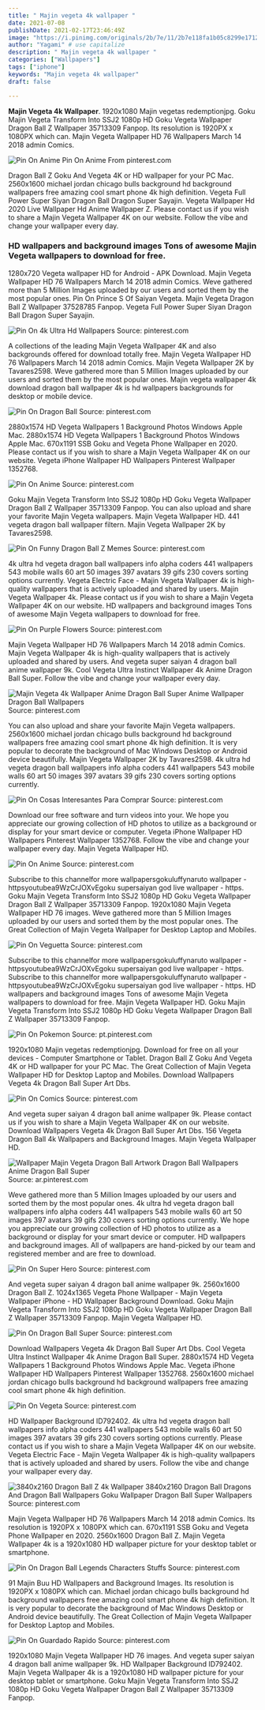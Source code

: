 ```yaml
---
title: " Majin vegeta 4k wallpaper "
date: 2021-07-08
publishDate: 2021-02-17T23:46:49Z
image: "https://i.pinimg.com/originals/2b/7e/11/2b7e118fa1b05c8299e171247fceab7d.jpg"
author: "Yagami" # use capitalize
description: " Majin vegeta 4k wallpaper "
categories: ["Wallpapers"]
tags: ["iphone"]
keywords: "Majin vegeta 4k wallpaper"
draft: false

---
```



**Majin Vegeta 4k Wallpaper**. 1920x1080 Majin vegetas redemptionjpg. Goku Majin Vegeta Transform Into SSJ2 1080p HD Goku Vegeta Wallpaper Dragon Ball Z Wallpaper 35713309 Fanpop. Its resolution is 1920PX x 1080PX which can. Majin Vegeta Wallpaper HD 76 Wallpapers March 14 2018 admin Comics.

![Pin On Anime](https://i.pinimg.com/originals/13/a1/e3/13a1e3487dd6c6864578c172ba77bc9f.jpg "Pin On Anime")
Pin On Anime From pinterest.com


Dragon Ball Z Goku And Vegeta 4K or HD wallpaper for your PC Mac. 2560x1600 michael jordan chicago bulls background hd background wallpapers free amazing cool smart phone 4k high definition. Vegeta Full Power Super Siyan Dragon Ball Dragon Super Sayajin. Vegeta Wallpaper Hd 2020 Live Wallpaper Hd Anime Wallpaper Z. Please contact us if you wish to share a Majin Vegeta Wallpaper 4K on our website. Follow the vibe and change your wallpaper every day.

### HD wallpapers and background images Tons of awesome Majin Vegeta wallpapers to download for free.

1280x720 Vegeta wallpaper HD for Android - APK Download. Majin Vegeta Wallpaper HD 76 Wallpapers March 14 2018 admin Comics. Weve gathered more than 5 Million Images uploaded by our users and sorted them by the most popular ones. Pin On Prince S Of Saiyan Vegeta. Majin Vegeta Dragon Ball Z Wallpaper 37528785 Fanpop. Vegeta Full Power Super Siyan Dragon Ball Dragon Super Sayajin.


![Pin On 4k Ultra Hd Wallpapers](https://i.pinimg.com/originals/bd/bb/fd/bdbbfd8135433f3326c2b503c7875919.jpg "Pin On 4k Ultra Hd Wallpapers")
Source: pinterest.com

A collections of the leading Majin Vegeta Wallpaper 4K and also backgrounds offered for download totally free. Majin Vegeta Wallpaper HD 76 Wallpapers March 14 2018 admin Comics. Majin Vegeta Wallpaper 2K by Tavares2598. Weve gathered more than 5 Million Images uploaded by our users and sorted them by the most popular ones. Majin vegeta wallpaper 4k download dragon ball wallpaper 4k is hd wallpapers backgrounds for desktop or mobile device.

![Pin On Dragon Ball](https://i.pinimg.com/originals/23/8c/2a/238c2aabdaedb798c079b32e63abc28b.jpg "Pin On Dragon Ball")
Source: pinterest.com

2880x1574 HD Vegeta Wallpapers 1 Background Photos Windows Apple Mac. 2880x1574 HD Vegeta Wallpapers 1 Background Photos Windows Apple Mac. 670x1191 SSB Goku and Vegeta Phone Wallpaper en 2020. Please contact us if you wish to share a Majin Vegeta Wallpaper 4K on our website. Vegeta iPhone Wallpaper HD Wallpapers Pinterest Wallpaper 1352768.

![Pin On Anime](https://i.pinimg.com/originals/42/6e/b8/426eb8f9e8a78fde3e451f17d359b9e9.jpg "Pin On Anime")
Source: pinterest.com

Goku Majin Vegeta Transform Into SSJ2 1080p HD Goku Vegeta Wallpaper Dragon Ball Z Wallpaper 35713309 Fanpop. You can also upload and share your favorite Majin Vegeta wallpapers. Majin Vegeta Wallpaper HD. 441 vegeta dragon ball wallpaper filtern. Majin Vegeta Wallpaper 2K by Tavares2598.

![Pin On Funny Dragon Ball Z Memes](https://i.pinimg.com/originals/cd/fc/d5/cdfcd5b4b6017d8580d816d402ef6b1d.jpg "Pin On Funny Dragon Ball Z Memes")
Source: pinterest.com

4k ultra hd vegeta dragon ball wallpapers info alpha coders 441 wallpapers 543 mobile walls 60 art 50 images 397 avatars 39 gifs 230 covers sorting options currently. Vegeta Electric Face - Majin Vegeta Wallpaper 4k is high-quality wallpapers that is actively uploaded and shared by users. Majin Vegeta Wallpaper 4k. Please contact us if you wish to share a Majin Vegeta Wallpaper 4K on our website. HD wallpapers and background images Tons of awesome Majin Vegeta wallpapers to download for free.

![Pin On Purple Flowers](https://i.pinimg.com/originals/e2/c9/dd/e2c9dd9eb413b227b85aeb5507a90fa6.jpg "Pin On Purple Flowers")
Source: pinterest.com

Majin Vegeta Wallpaper HD 76 Wallpapers March 14 2018 admin Comics. Majin Vegeta Wallpaper 4k is high-quality wallpapers that is actively uploaded and shared by users. And vegeta super saiyan 4 dragon ball anime wallpaper 9k. Cool Vegeta Ultra Instinct Wallpaper 4k Anime Dragon Ball Super. Follow the vibe and change your wallpaper every day.

![Majin Vegeta 4k Wallpaper Anime Dragon Ball Super Anime Wallpaper Dragon Ball Wallpapers](https://i.pinimg.com/originals/6b/0f/c4/6b0fc4f370c1abf68af77762e08cbc21.jpg "Majin Vegeta 4k Wallpaper Anime Dragon Ball Super Anime Wallpaper Dragon Ball Wallpapers")
Source: pinterest.com

You can also upload and share your favorite Majin Vegeta wallpapers. 2560x1600 michael jordan chicago bulls background hd background wallpapers free amazing cool smart phone 4k high definition. It is very popular to decorate the background of Mac Windows Desktop or Android device beautifully. Majin Vegeta Wallpaper 2K by Tavares2598. 4k ultra hd vegeta dragon ball wallpapers info alpha coders 441 wallpapers 543 mobile walls 60 art 50 images 397 avatars 39 gifs 230 covers sorting options currently.

![Pin On Cosas Interesantes Para Comprar](https://i.pinimg.com/originals/26/16/4c/26164c79638ab9c94d2930cc63653b89.jpg "Pin On Cosas Interesantes Para Comprar")
Source: pinterest.com

Download our free software and turn videos into your. We hope you appreciate our growing collection of HD photos to utilize as a background or display for your smart device or computer. Vegeta iPhone Wallpaper HD Wallpapers Pinterest Wallpaper 1352768. Follow the vibe and change your wallpaper every day. Majin Vegeta Wallpaper HD.

![Pin On Anime](https://i.pinimg.com/originals/13/a1/e3/13a1e3487dd6c6864578c172ba77bc9f.jpg "Pin On Anime")
Source: pinterest.com

Subscribe to this channelfor more wallpapersgokuluffynaruto wallpaper - httpsyoutubea9WzCrJOXvEgoku supersaiyan god live wallpaper - https. Goku Majin Vegeta Transform Into SSJ2 1080p HD Goku Vegeta Wallpaper Dragon Ball Z Wallpaper 35713309 Fanpop. 1920x1080 Majin Vegeta Wallpaper HD 76 images. Weve gathered more than 5 Million Images uploaded by our users and sorted them by the most popular ones. The Great Collection of Majin Vegeta Wallpaper for Desktop Laptop and Mobiles.

![Pin On Veguetta](https://i.pinimg.com/736x/29/2b/ab/292babe3afb966c4a6c06dda5de324b5.jpg "Pin On Veguetta")
Source: pinterest.com

Subscribe to this channelfor more wallpapersgokuluffynaruto wallpaper - httpsyoutubea9WzCrJOXvEgoku supersaiyan god live wallpaper - https. Subscribe to this channelfor more wallpapersgokuluffynaruto wallpaper - httpsyoutubea9WzCrJOXvEgoku supersaiyan god live wallpaper - https. HD wallpapers and background images Tons of awesome Majin Vegeta wallpapers to download for free. Majin Vegeta Wallpaper HD. Goku Majin Vegeta Transform Into SSJ2 1080p HD Goku Vegeta Wallpaper Dragon Ball Z Wallpaper 35713309 Fanpop.

![Pin On Pokemon](https://i.pinimg.com/originals/fc/08/02/fc08025867e18dee5a54a1a0d17c365d.jpg "Pin On Pokemon")
Source: pt.pinterest.com

1920x1080 Majin vegetas redemptionjpg. Download for free on all your devices - Computer Smartphone or Tablet. Dragon Ball Z Goku And Vegeta 4K or HD wallpaper for your PC Mac. The Great Collection of Majin Vegeta Wallpaper HD for Desktop Laptop and Mobiles. Download Wallpapers Vegeta 4k Dragon Ball Super Art Dbs.

![Pin On Comics](https://i.pinimg.com/originals/51/92/b2/5192b263050229a08f5e9b7ab39f80e5.jpg "Pin On Comics")
Source: pinterest.com

And vegeta super saiyan 4 dragon ball anime wallpaper 9k. Please contact us if you wish to share a Majin Vegeta Wallpaper 4K on our website. Download Wallpapers Vegeta 4k Dragon Ball Super Art Dbs. 156 Vegeta Dragon Ball 4k Wallpapers and Background Images. Majin Vegeta Wallpaper HD.

![Wallpaper Majin Vegeta Dragon Ball Artwork Dragon Ball Wallpapers Anime Dragon Ball Super](https://i.pinimg.com/originals/f3/e3/1b/f3e31b9840ec6cd4d5e0e37d2ed8b1b2.png "Wallpaper Majin Vegeta Dragon Ball Artwork Dragon Ball Wallpapers Anime Dragon Ball Super")
Source: ar.pinterest.com

Weve gathered more than 5 Million Images uploaded by our users and sorted them by the most popular ones. 4k ultra hd vegeta dragon ball wallpapers info alpha coders 441 wallpapers 543 mobile walls 60 art 50 images 397 avatars 39 gifs 230 covers sorting options currently. We hope you appreciate our growing collection of HD photos to utilize as a background or display for your smart device or computer. HD wallpapers and background images. All of wallpapers are hand-picked by our team and registered member and are free to download.

![Pin On Super Hero](https://i.pinimg.com/originals/14/9d/1d/149d1d9541f78227060cefe192198770.jpg "Pin On Super Hero")
Source: pinterest.com

And vegeta super saiyan 4 dragon ball anime wallpaper 9k. 2560x1600 Dragon Ball Z. 1024x1365 Vegeta Phone Wallpaper - Majin Vegeta Wallpaper iPhone - HD Wallpaper Background Download. Goku Majin Vegeta Transform Into SSJ2 1080p HD Goku Vegeta Wallpaper Dragon Ball Z Wallpaper 35713309 Fanpop. Majin Vegeta Wallpaper HD.

![Pin On Dragon Ball Super](https://i.pinimg.com/originals/fb/79/6a/fb796a50c2e47bedd0a5fb418d0c5e87.jpg "Pin On Dragon Ball Super")
Source: pinterest.com

Download Wallpapers Vegeta 4k Dragon Ball Super Art Dbs. Cool Vegeta Ultra Instinct Wallpaper 4k Anime Dragon Ball Super. 2880x1574 HD Vegeta Wallpapers 1 Background Photos Windows Apple Mac. Vegeta iPhone Wallpaper HD Wallpapers Pinterest Wallpaper 1352768. 2560x1600 michael jordan chicago bulls background hd background wallpapers free amazing cool smart phone 4k high definition.

![Pin On Vegeta](https://i.pinimg.com/originals/4c/bd/06/4cbd06be9f5ff9ce02c80debb38f6fd7.jpg "Pin On Vegeta")
Source: pinterest.com

HD Wallpaper Background ID792402. 4k ultra hd vegeta dragon ball wallpapers info alpha coders 441 wallpapers 543 mobile walls 60 art 50 images 397 avatars 39 gifs 230 covers sorting options currently. Please contact us if you wish to share a Majin Vegeta Wallpaper 4K on our website. Vegeta Electric Face - Majin Vegeta Wallpaper 4k is high-quality wallpapers that is actively uploaded and shared by users. Follow the vibe and change your wallpaper every day.

![3840x2160 Dragon Ball Z 4k Wallpaper 3840x2160 Dragon Ball Dragons And Dragon Ball Wallpapers Goku Wallpaper Dragon Ball Super Wallpapers](https://i.pinimg.com/originals/a8/e0/d2/a8e0d25cec8d568efd54be2d88b7cccf.jpg "3840x2160 Dragon Ball Z 4k Wallpaper 3840x2160 Dragon Ball Dragons And Dragon Ball Wallpapers Goku Wallpaper Dragon Ball Super Wallpapers")
Source: pinterest.com

Majin Vegeta Wallpaper HD 76 Wallpapers March 14 2018 admin Comics. Its resolution is 1920PX x 1080PX which can. 670x1191 SSB Goku and Vegeta Phone Wallpaper en 2020. 2560x1600 Dragon Ball Z. Majin Vegeta Wallpaper 4k is a 1920x1080 HD wallpaper picture for your desktop tablet or smartphone.

![Pin On Dragon Ball Legends Characters Stuffs](https://i.pinimg.com/originals/dc/33/2e/dc332e802d4d7782e36fcf4348670191.jpg "Pin On Dragon Ball Legends Characters Stuffs")
Source: pinterest.com

91 Majin Buu HD Wallpapers and Background Images. Its resolution is 1920PX x 1080PX which can. Michael jordan chicago bulls background hd background wallpapers free amazing cool smart phone 4k high definition. It is very popular to decorate the background of Mac Windows Desktop or Android device beautifully. The Great Collection of Majin Vegeta Wallpaper for Desktop Laptop and Mobiles.

![Pin On Guardado Rapido](https://i.pinimg.com/originals/2b/7e/11/2b7e118fa1b05c8299e171247fceab7d.jpg "Pin On Guardado Rapido")
Source: pinterest.com

1920x1080 Majin Vegeta Wallpaper HD 76 images. And vegeta super saiyan 4 dragon ball anime wallpaper 9k. HD Wallpaper Background ID792402. Majin Vegeta Wallpaper 4k is a 1920x1080 HD wallpaper picture for your desktop tablet or smartphone. Goku Majin Vegeta Transform Into SSJ2 1080p HD Goku Vegeta Wallpaper Dragon Ball Z Wallpaper 35713309 Fanpop.

